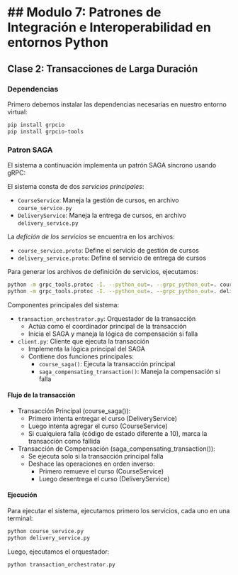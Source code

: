 # ## Modulo 7: Patrones de Integración e Interoperabilidad en entornos Python

## Clase 2: Transacciones de Larga Duración

### Dependencias

Primero debemos instalar las dependencias necesarias en nuestro entorno virtual:

```bash
pip install grpcio
pip install grpcio-tools
```

### Patron SAGA

El sistema a continuación implementa un patrón SAGA síncrono usando gRPC:

El sistema consta de dos *servicios principales*:
 * `CourseService`: Maneja la gestión de cursos, en archivo `course_service.py`
 * `DeliveryService`: Maneja la entrega de cursos, en archivo `delivery_service.py`

 La *defición de los servicios* se encuentra en los archivos:
  * `course_service.proto`: Define el servicio de gestión de cursos
  * `delivery_service.proto`: Define el servicio de entrega de cursos

Para generar los archivos de definición de servicios, ejecutamos:

```bash
python -m grpc_tools.protoc -I. --python_out=. --grpc_python_out=. course_service.proto
python -m grpc_tools.protoc -I. --python_out=. --grpc_python_out=. delivery_service.proto
```

Componentes principales del sistema:
 * `transaction_orchestrator.py`: Orquestador de la transacción
    * Actúa como el coordinador principal de la transacción
    * Inicia el SAGA y maneja la lógica de compensación si falla
 * `client.py`: Cliente que ejecuta la transacción
    * Implementa la lógica principal del SAGA
    * Contiene dos funciones principales:
        * `course_saga()`: Ejecuta la transacción principal
        * `saga_compensating_transaction()`: Maneja la compensación si falla
 
 #### Flujo de la transacción

 * Transacción Principal (course_saga()):
    * Primero intenta entregar el curso (DeliveryService)
    * Luego intenta agregar el curso (CourseService)
    * Si cualquiera falla (código de estado diferente a 10), marca la transacción como fallida
 * Transacción de Compensación (saga_compensating_transaction()):
    * Se ejecuta solo si la transacción principal falla
    * Deshace las operaciones en orden inverso:
        * Primero remueve el curso (CourseService)
        * Luego desentrega el curso (DeliveryService)

#### Ejecución

Para ejecutar el sistema, ejecutamos primero los servicios, cada uno en una terminal:

```bash
python course_service.py
python delivery_service.py
```

Luego, ejecutamos el orquestador:

```bash
python transaction_orchestrator.py
```